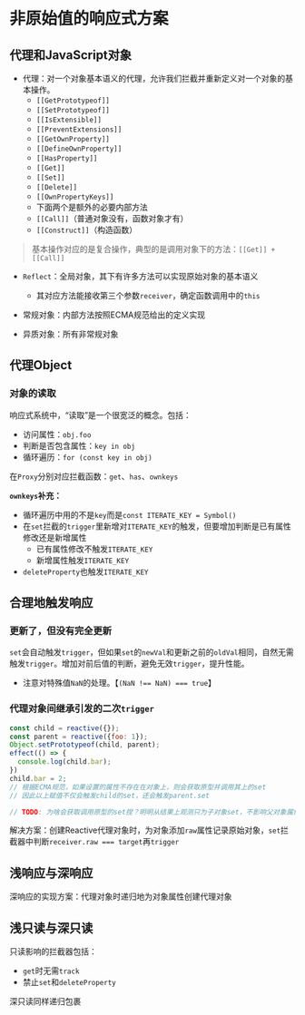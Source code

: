 # 非原始值的响应式方案
## 代理和JavaScript对象
- 代理：对一个对象基本语义的代理，允许我们拦截并重新定义对一个对象的基本操作。
    - `[[GetPrototypeof]]`
    - `[[SetPrototypeof]]`
    - `[[IsExtensible]]`
    - `[[PreventExtensions]]`
    - `[[GetOwnProperty]]`
    - `[[DefineOwnProperty]]`
    - `[[HasProperty]]`
    - `[[Get]]`
    - `[[Set]]`
    - `[[Delete]]`
    - `[[OwnPropertyKeys]]`
    - 下面两个是额外的必要内部方法
    - `[[Call]]`（普通对象没有，函数对象才有）
    - `[[Construct]]`（构造函数）
> 基本操作对应的是复合操作，典型的是调用对象下的方法：`[[Get]] + [[Call]]`
- `Reflect`：全局对象，其下有许多方法可以实现原始对象的基本语义
    - 其对应方法能接收第三个参数`receiver`，确定函数调用中的`this`

- 常规对象：内部方法按照ECMA规范给出的定义实现
- 异质对象：所有非常规对象

## 代理Object
### 对象的读取
响应式系统中，“读取”是一个很宽泛的概念。包括：
- 访问属性：`obj.foo`
- 判断是否包含属性：`key in obj`
- 循环遍历：`for (const key in obj)`

在`Proxy`分别对应拦截函数：`get`、`has`、`ownkeys`

**`ownkeys`补充：**
- 循环遍历中用的不是`key`而是`const ITERATE_KEY = Symbol()`
- 在`set`拦截的`trigger`里新增对`ITERATE_KEY`的触发，但要增加判断是已有属性修改还是新增属性
    - 已有属性修改不触发`ITERATE_KEY`
    - 新增属性触发`ITERATE_KEY`
- `deleteProperty`也触发`ITERATE_KEY`

## 合理地触发响应
### 更新了，但没有完全更新
`set`会自动触发`trigger`，但如果`set`的`newVal`和更新之前的`oldVal`相同，自然无需触发`trigger`。增加对前后值的判断，避免无效`trigger`，提升性能。
- 注意对特殊值`NaN`的处理。【`(NaN !== NaN) === true`】
### 代理对象间继承引发的二次`trigger`
```js
const child = reactive({});
const parent = reactive({foo: 1});
Object.setPrototypeof(child, parent);
effect(() => {
  console.log(child.bar);
})
child.bar = 2;
// 根据ECMA规范，如果设置的属性不存在在对象上，则会获取原型并调用其上的set
// 因此以上赋值不仅会触发child的set，还会触发parent.set

// TODO: 为啥会获取调用原型的set捏？明明从结果上观测只为子对象set，不影响父对象属性
```
解决方案：创建Reactive代理对象时，为对象添加`raw`属性记录原始对象，`set`拦截器中判断`receiver.raw === target`再`trigger`
## 浅响应与深响应
深响应的实现方案：代理对象时递归地为对象属性创建代理对象
## 浅只读与深只读
只读影响的拦截器包括：
- `get`时无需`track`
- 禁止`set`和`deleteProperty`

深只读同样递归包裹
